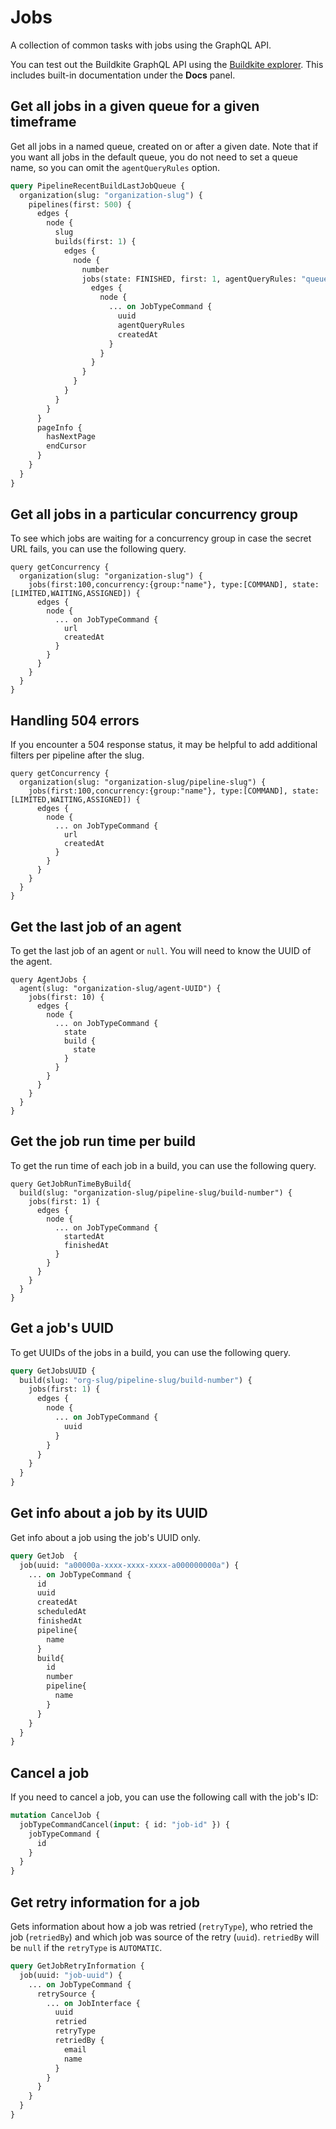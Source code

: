 # Jobs

A collection of common tasks with jobs using the GraphQL API.

You can test out the Buildkite GraphQL API using the [Buildkite explorer](https://graphql.buildkite.com/explorer). This includes built-in documentation under the **Docs** panel.

## Get all jobs in a given queue for a given timeframe

Get all jobs in a named queue, created on or after a given date. Note that if you want all jobs in the default queue, you do not need to set a queue name, so you can omit the `agentQueryRules` option.

```graphql
query PipelineRecentBuildLastJobQueue {
  organization(slug: "organization-slug") {
    pipelines(first: 500) {
      edges {
        node {
          slug
          builds(first: 1) {
            edges {
              node {
                number
                jobs(state: FINISHED, first: 1, agentQueryRules: "queue=queue-name") {
                  edges {
                    node {
                      ... on JobTypeCommand {
                        uuid
                        agentQueryRules
                        createdAt
                      }
                    }
                  }
                }
              }
            }
          }
        }
      }
      pageInfo {
        hasNextPage
        endCursor
      }
    }
  }
}
```

## Get all jobs in a particular concurrency group

To see which jobs are waiting for a concurrency group in case the secret URL fails, you can use the following query.

```
query getConcurrency {
  organization(slug: "organization-slug") {
    jobs(first:100,concurrency:{group:"name"}, type:[COMMAND], state:[LIMITED,WAITING,ASSIGNED]) {
      edges {
        node {
          ... on JobTypeCommand {
            url
            createdAt
          }
        }
      }
    }
  }
}
```

## Handling 504 errors

If you encounter a 504 response status, it may be helpful to add additional filters per pipeline after the slug.

```
query getConcurrency {
  organization(slug: "organization-slug/pipeline-slug") {
    jobs(first:100,concurrency:{group:"name"}, type:[COMMAND], state:[LIMITED,WAITING,ASSIGNED]) {
      edges {
        node {
          ... on JobTypeCommand {
            url
            createdAt
          }
        }
      }
    }
  }
}
```

## Get the last job of an agent

To get the last job of an agent or `null`. You will need to know the UUID of the agent.

```
query AgentJobs {
  agent(slug: "organization-slug/agent-UUID") {
    jobs(first: 10) {
      edges {
        node {
          ... on JobTypeCommand {
            state
            build {
              state
            }
          }
        }
      }
    }
  }
}
```

## Get the job run time per build

To get the run time of each job in a build, you can use the following query.

```
query GetJobRunTimeByBuild{
  build(slug: "organization-slug/pipeline-slug/build-number") {
    jobs(first: 1) {
      edges {
        node {
          ... on JobTypeCommand {
            startedAt
            finishedAt
          }
        }
      }
    }
  }
}
```

## Get a job's UUID

To get UUIDs of the jobs in a build, you can use the following query.

```graphql
query GetJobsUUID {
  build(slug: "org-slug/pipeline-slug/build-number") {
    jobs(first: 1) {
      edges {
        node {
          ... on JobTypeCommand {
            uuid
          }
        }
      }
    }
  }
}
```

## Get info about a job by its UUID

Get info about a job using the job's UUID only.

```graphql
query GetJob  {
  job(uuid: "a00000a-xxxx-xxxx-xxxx-a000000000a") {
    ... on JobTypeCommand {
      id
      uuid
      createdAt
      scheduledAt
      finishedAt
      pipeline{
        name
      }
      build{
        id
        number
        pipeline{
          name
        }
      }
    }
  }
}
```

## Cancel a job

If you need to cancel a job, you can use the following call with the job's ID:

```graphql
mutation CancelJob {
  jobTypeCommandCancel(input: { id: "job-id" }) {
    jobTypeCommand {
      id
    }
  }
}
```

## Get retry information for a job

Gets information about how a job was retried (`retryType`), who retried the job (`retriedBy`) and which job was source of the retry (`uuid`).
`retriedBy` will be `null` if the `retryType` is `AUTOMATIC`.

```graphql
query GetJobRetryInformation {
  job(uuid: "job-uuid") {
    ... on JobTypeCommand {
      retrySource {
        ... on JobInterface {
          uuid
          retried
          retryType
          retriedBy {
            email
            name
          }
        }
      }
    }
  }
}
```
